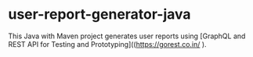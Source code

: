 user-report-generator-java
==========================

This Java with Maven project generates user reports using [GraphQL and REST API
for Testing and Prototyping]((https://gorest.co.in/ ).
